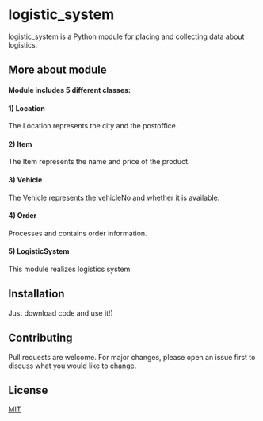 # logistic_system

logistic_system is a Python module for placing and collecting data about logistics.

## More about module

#### Module includes 5 different classes:

#### 1) Location
The Location represents the city and the postoffice.

#### 2) Item
The Item represents the name and price of the product.

#### 3) Vehicle
The Vehicle represents the vehicleNo and whether it is available.

#### 4) Order
Processes and contains order information.

#### 5) LogisticSystem
This module realizes logistics system.

## Installation

Just download code and use it!)

## Contributing
Pull requests are welcome. For major changes, please open an issue first to discuss what you would like to change.

## License
[MIT](https://choosealicense.com/licenses/mit/)
